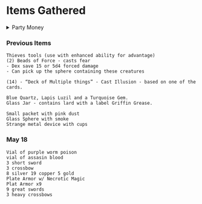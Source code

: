 # Items Gathered

<details> 
<summary> Party Money </summary>

</details> 


### Previous Items


```
Thieves tools (use with enhanced ability for advantage) 
(2) Beads of Force - casts fear
- Dex save 15 or 5d4 forced damage
- Can pick up the sphere containing these creatures

(14) - “Deck of Multiple things” - Cast Illusion - based on one of the cards. 

Blue Quartz, Lapis Luzil and a Turquoise Gem. 
Glass Jar - contains lard with a label Griffin Grease.  

Small packet with pink dust
Glass Sphere with smoke 
Strange metal device with cups
```


### May 18 

```
Vial of purple worm poison
vial of assasin blood
3 short sword
3 crossbow
8 silver 19 copper 5 gold
Plate Armor w/ Necrotic Magic
Plat Armor x9
9 great swords
3 heavy crossbows
```

